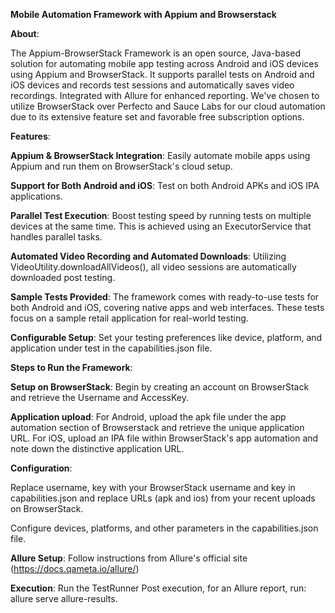 **Mobile Automation Framework with Appium and Browserstack**


**About**:

The Appium-BrowserStack Framework is an open source, Java-based solution for automating mobile app testing across Android and iOS devices using Appium and BrowserStack. 
It supports parallel tests on Android and iOS devices and records test sessions and automatically saves video recordings. 
Integrated with Allure for enhanced reporting. We've chosen to utilize BrowserStack over Perfecto and Sauce Labs for our cloud automation due to its extensive feature set and favorable free subscription options.

**Features**:

**Appium & BrowserStack Integration**: Easily automate mobile apps using Appium and run them on BrowserStack's cloud setup.

**Support for Both Android and iOS**: Test on both Android APKs and iOS IPA applications.

**Parallel Test Execution**: Boost testing speed by running tests on multiple devices at the same time. This is achieved using an ExecutorService that handles parallel tasks.

**Automated Video Recording and Automated Downloads**: Utilizing VideoUtility.downloadAllVideos(), all video sessions are automatically downloaded post testing.

**Sample Tests Provided**: The framework comes with ready-to-use tests for both Android and iOS, covering native apps and web interfaces. These tests focus on a sample retail application for real-world testing.

**Configurable Setup**: Set your testing preferences like device, platform, and application under test in the capabilities.json file.

**Steps to Run the Framework**:

**Setup on BrowserStack**: Begin by creating an account on BrowserStack and retrieve the Username and AccessKey.

**Application upload**: For Android, upload the apk file under the app automation section of Browserstack and retrieve the unique application URL. For iOS, upload an IPA file within BrowserStack's app automation and note down the distinctive application URL.

**Configuration**: 

Replace username, key with your BrowserStack username and key in capabilities.json and replace URLs (apk and ios) from your recent uploads on BrowserStack.

Configure devices, platforms, and other parameters in the capabilities.json file.

**Allure Setup**: Follow instructions from Allure's official site (https://docs.qameta.io/allure/)

**Execution**:
Run the TestRunner 
Post execution, for an Allure report, run: allure serve allure-results.
